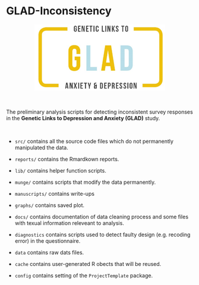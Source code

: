 # GLAD-Inconsistency

<p align="center">
  <img src="./glad_logo.jpg" width="350" class="center">
</p>

<br/>

The preliminary analysis scripts for detecting inconsistent survey responses in
the **Genetic Links to Depression and Anxiety (GLAD)** study.

<br/>

* `src/` contains all the source code files which do not permanently manipulated
  the data.

* `reports/` contains the Rmardkown reports.

* `lib/` contains helper function scripts.

* `munge/` contains scripts that modify the data permanently.

* `manuscripts/` contains write-ups

* `graphs/` contains saved plot.

* `docs/` contains documentation of data cleaning process and some files with
  texual information releveant to analysis.

* `diagnostics` contains scripts used to detect faulty design (e.g. recoding
  error) in the questionnaire.

* `data` contains raw dats files.

* `cache` contains user-generated R obects that will be reused.

* `config` contains setting of the `ProjectTemplate` package.




